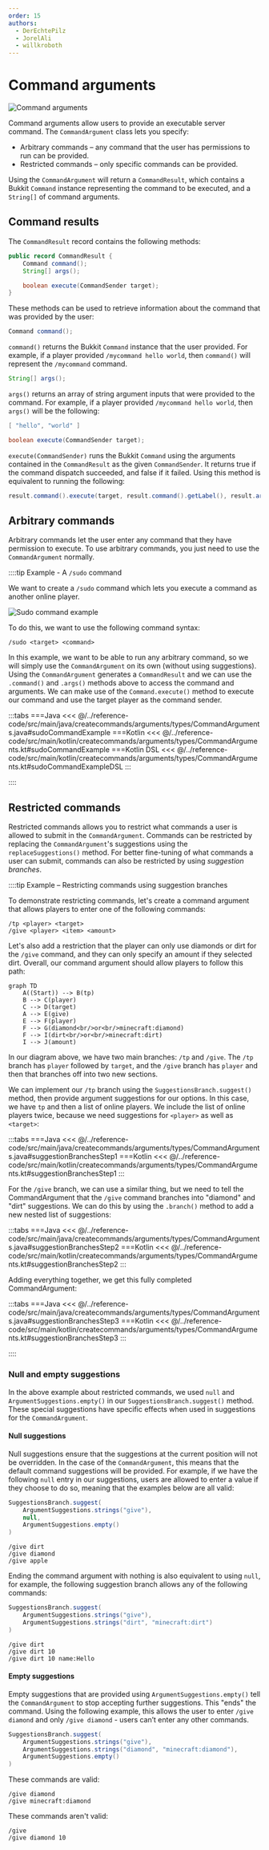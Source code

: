 ```yaml
---
order: 15
authors:
  - DerEchtePilz
  - JorelAli
  - willkroboth
---
```


# Command arguments

![Command arguments](/images/commandargument.gif)

Command arguments allow users to provide an executable server command. The `CommandArgument` class lets you specify:

- Arbitrary commands – any command that the user has permissions to run can be provided.
- Restricted commands – only specific commands can be provided.

Using the `CommandArgument` will return a `CommandResult`, which contains a Bukkit `Command` instance representing the command to be executed, and a `String[]` of command arguments.

## Command results

The `CommandResult` record contains the following methods:

```java
public record CommandResult {
    Command command();
    String[] args();

    boolean execute(CommandSender target);
}
```

These methods can be used to retrieve information about the command that was provided by the user:

```java
Command command();
```

`command()` returns the Bukkit `Command` instance that the user provided. For example, if a player provided `/mycommand hello world`, then `command()` will represent the `/mycommand` command.

```java
String[] args();
```

`args()` returns an array of string argument inputs that were provided to the command. For example, if a player provided `/mycommand hello world`, then `args()` will be the following:

```java
[ "hello", "world" ]
```

```java
boolean execute(CommandSender target);
```

`execute(CommandSender)` runs the Bukkit `Command` using the arguments contained in the `CommandResult` as the given `CommandSender`. It returns true if the command dispatch succeeded, and false if it failed. Using this method is equivalent to running the following:

```java
result.command().execute(target, result.command().getLabel(), result.args());
```

## Arbitrary commands

Arbitrary commands let the user enter any command that they have permission to execute. To use arbitrary commands, you just need to use the `CommandArgument` normally.

::::tip Example - A `/sudo` command

We want to create a `/sudo` command which lets you execute a command as another online player.

![Sudo command example](/images/sudocommand.gif)

To do this, we want to use the following command syntax:

```mccmd
/sudo <target> <command>
```

In this example, we want to be able to run any arbitrary command, so we will simply use the `CommandArgument` on its own (without using suggestions). Using the `CommandArgument` generates a `CommandResult` and we can use the `.command()` and `.args()` methods above to access the command and arguments. We can make use of the `Command.execute()` method to execute our command and use the target player as the command sender.

:::tabs
===Java
<<< @/../reference-code/src/main/java/createcommands/arguments/types/CommandArguments.java#sudoCommandExample
===Kotlin
<<< @/../reference-code/src/main/kotlin/createcommands/arguments/types/CommandArguments.kt#sudoCommandExample
===Kotlin DSL
<<< @/../reference-code/src/main/kotlin/createcommands/arguments/types/CommandArguments.kt#sudoCommandExampleDSL
:::

::::

## Restricted commands

Restricted commands allows you to restrict what commands a user is allowed to submit in the `CommandArgument`. Commands can be restricted by replacing the `CommandArgument`'s suggestions using the `replaceSuggestions()` method. For better fine-tuning of what commands a user can submit, commands can also be restricted by using _suggestion branches_.

<!-- TODO: Give an example using .replaceSuggestions(). -->

::::tip Example – Restricting commands using suggestion branches

To demonstrate restricting commands, let's create a command argument that allows players to enter one of the following commands:

```mccmd
/tp <player> <target>
/give <player> <item> <amount>
```

Let's also add a restriction that the player can only use diamonds or dirt for the `/give` command, and they can only specify an amount if they selected dirt. Overall, our command argument should allow players to follow this path:

```mermaid
graph TD
    A((Start)) --> B(tp)
    B --> C(player)
    C --> D(target)
    A --> E(give)
    E --> F(player)
    F --> G(diamond<br/>or<br/>minecraft:diamond)
    F --> I(dirt<br/>or<br/>minecraft:dirt)
    I --> J(amount)
```

In our diagram above, we have two main branches: `/tp` and `/give`. The `/tp` branch has `player` followed by `target`, and the `/give` branch has `player` and then that branches off into two new sections.

We can implement our `/tp` branch using the `SuggestionsBranch.suggest()` method, then provide argument suggestions for our options. In this case, we have `tp` and then a list of online players. We include the list of online players twice, because we need suggestions for `<player>` as well as `<target>`:

:::tabs
===Java
<<< @/../reference-code/src/main/java/createcommands/arguments/types/CommandArguments.java#suggestionBranchesStep1
===Kotlin
<<< @/../reference-code/src/main/kotlin/createcommands/arguments/types/CommandArguments.kt#suggestionBranchesStep1
:::

For the `/give` branch, we can use a similar thing, but we need to tell the CommandArgument that the `/give` command branches into "diamond" and "dirt" suggestions. We can do this by using the `.branch()` method to add a new nested list of suggestions:

:::tabs
===Java
<<< @/../reference-code/src/main/java/createcommands/arguments/types/CommandArguments.java#suggestionBranchesStep2
===Kotlin
<<< @/../reference-code/src/main/kotlin/createcommands/arguments/types/CommandArguments.kt#suggestionBranchesStep2
:::

Adding everything together, we get this fully completed CommandArgument:

:::tabs
===Java
<<< @/../reference-code/src/main/java/createcommands/arguments/types/CommandArguments.java#suggestionBranchesStep3
===Kotlin
<<< @/../reference-code/src/main/kotlin/createcommands/arguments/types/CommandArguments.kt#suggestionBranchesStep3
:::

::::

### Null and empty suggestions

In the above example about restricted commands, we used `null` and `ArgumentSuggestions.empty()` in our `SuggestionsBranch.suggest()` method. These special suggestions have specific effects when used in suggestions for the `CommandArgument`.

#### Null suggestions

Null suggestions ensure that the suggestions at the current position will not be overridden. In the case of the `CommandArgument`, this means that the default command suggestions will be provided. For example, if we have the following `null` entry in our suggestions, users are allowed to enter a value if they choose to do so, meaning that the examples below are all valid:

```java
SuggestionsBranch.suggest(
    ArgumentSuggestions.strings("give"),
    null,
    ArgumentSuggestions.empty()
)
```

```mccmd
/give dirt
/give diamond
/give apple
```

Ending the command argument with nothing is also equivalent to using `null`, for example, the following suggestion branch allows any of the following commands:

```java
SuggestionsBranch.suggest(
    ArgumentSuggestions.strings("give"),
    ArgumentSuggestions.strings("dirt", "minecraft:dirt")
)
```

```mccmd
/give dirt
/give dirt 10
/give dirt 10 name:Hello
```

#### Empty suggestions

Empty suggestions that are provided using `ArgumentSuggestions.empty()` tell the `CommandArgument` to stop accepting further suggestions. This "ends" the command. Using the following example, this allows the user to enter `/give diamond` and only `/give diamond` - users can’t enter any other commands.

```java
SuggestionsBranch.suggest(
    ArgumentSuggestions.strings("give"),
    ArgumentSuggestions.strings("diamond", "minecraft:diamond"),
    ArgumentSuggestions.empty()
)
```

These commands are valid:

```mccmd
/give diamond
/give minecraft:diamond
```

These commands aren't valid:

```mccmd
/give
/give diamond 10
```